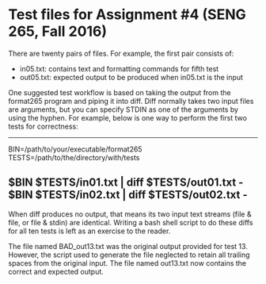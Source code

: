 # Test files for Assignment #4 (SENG 265, Fall 2016)

There are twenty pairs of files. For example, the first pair consists of:

* in05.txt: contains text and formatting commands for fifth test
* out05.txt: expected output to be produced when in05.txt is the input

One suggested test workflow is based on taking the output from the
format265 program and piping it into diff. Diff normally takes two input
files are arguments, but you can specify STDIN as one of the arguments
by using the hyphen.  For example, below is one way to perform the first
two tests for correctness:

----
BIN=/path/to/your/executable/format265
TESTS=/path/to/the/directory/with/tests

$BIN $TESTS/in01.txt | diff $TESTS/out01.txt -
$BIN $TESTS/in02.txt | diff $TESTS/out02.txt -
----

When diff produces no output, that means its two input text streams
(file & file, or file & stdin) are identical. Writing a bash shell
script to do these diffs for all ten tests is left as an exercise to
the reader.

The file named BAD_out13.txt was the original output provided for
test 13. However, the script used to generate the file neglected 
to retain all trailing spaces from the original input. The file 
named out13.txt now contains the correct and expected output.
